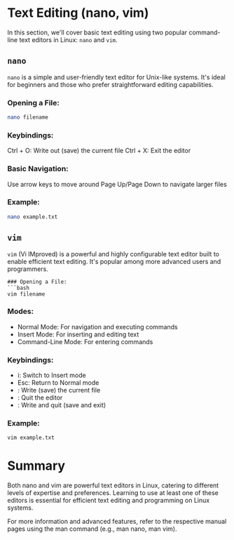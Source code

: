# Text Editing (nano, vim)

In this section, we'll cover basic text editing using two popular command-line text editors in Linux: `nano` and `vim`.

## `nano`

`nano` is a simple and user-friendly text editor for Unix-like systems. It's ideal for beginners and those who prefer straightforward editing capabilities.

### Opening a File:
```bash
nano filename
```

### Keybindings:
Ctrl + O: Write out (save) the current file
Ctrl + X: Exit the editor

### Basic Navigation:
Use arrow keys to move around
Page Up/Page Down to navigate larger files
### Example:
```bash
nano example.txt
```

## `vim`
`vim` (Vi IMproved) is a powerful and highly configurable text editor built to enable efficient text editing. It's popular among more advanced users and programmers.
```
### Opening a File:
```bash
vim filename
```

### Modes:
- Normal Mode: For navigation and executing commands
- Insert Mode: For inserting and editing text
- Command-Line Mode: For entering commands
### Keybindings:
- i: Switch to Insert mode
- Esc: Return to Normal mode
- : Write (save) the current file
- : Quit the editor
- : Write and quit (save and exit)

### Example:
```bash
vim example.txt
```

# Summary
Both nano and vim are powerful text editors in Linux, catering to different levels of expertise and preferences. Learning to use at least one of these editors is essential for efficient text editing and programming on Linux systems.

For more information and advanced features, refer to the respective manual pages using the man command (e.g., man nano, man vim).
